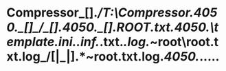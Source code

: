 # Compressor_[].*/T:\Compressor.*4050.*\_[]_/\_[].*4050.*\_[].*ROOT.txt.*4050.*\template.ini.*.inf.*.txt.*.log.*\~root\root.txt.log\_/[|_|].*\~root.txt.log.*4050.*\.....
